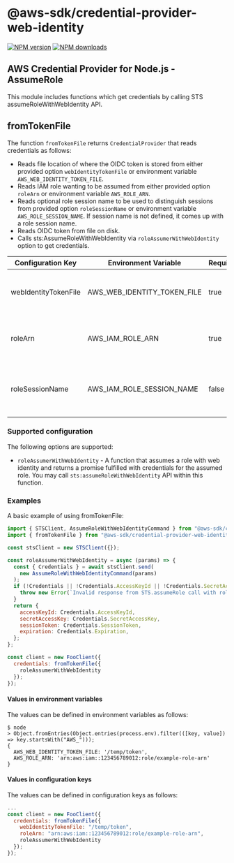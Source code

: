 # @aws-sdk/credential-provider-web-identity

[![NPM version](https://img.shields.io/npm/v/@aws-sdk/credential-provider-web-identity/latest.svg)](https://www.npmjs.com/package/@aws-sdk/credential-provider-web-identity)
[![NPM downloads](https://img.shields.io/npm/dm/@aws-sdk/credential-provider-web-identity.svg)](https://www.npmjs.com/package/@aws-sdk/credential-provider-web-identity)

## AWS Credential Provider for Node.js - AssumeRole

This module includes functions which get credentials by calling STS assumeRoleWithWebIdentity API.

## fromTokenFile

The function `fromTokenFile` returns `CredentialProvider` that reads credentials as follows:

- Reads file location of where the OIDC token is stored from either provided option `webIdentityTokenFile` or environment variable `AWS_WEB_IDENTITY_TOKEN_FILE`.
- Reads IAM role wanting to be assumed from either provided option `roleArn` or environment variable `AWS_ROLE_ARN`.
- Reads optional role session name to be used to distinguish sessions from provided option `roleSessionName` or environment variable `AWS_ROLE_SESSION_NAME`.
  If session name is not defined, it comes up with a role session name.
- Reads OIDC token from file on disk.
- Calls sts:AssumeRoleWithWebIdentity via `roleAssumerWithWebIdentity` option to get credentials.

| **Configuration Key** | **Environment Variable**    | **Required** | **Description**                                   |
| --------------------- | --------------------------- | ------------ | ------------------------------------------------- |
| webIdentityTokenFile  | AWS_WEB_IDENTITY_TOKEN_FILE | true         | File location of where the `OIDC` token is stored |
| roleArn               | AWS_IAM_ROLE_ARN            | true         | The IAM role wanting to be assumed                |
| roleSessionName       | AWS_IAM_ROLE_SESSION_NAME   | false        | The IAM session name used to distinguish sessions |

### Supported configuration

The following options are supported:

- `roleAssumerWithWebIdentity` - A function that assumes a role with web identity
  and returns a promise fulfilled with credentials for the assumed role. You may call
  `sts:assumeRoleWithWebIdentity` API within this function.

### Examples

A basic example of using fromTokenFile:

```js
import { STSClient, AssumeRoleWithWebIdentityCommand } from "@aws-sdk/client-sts";
import { fromTokenFile } from "@aws-sdk/credential-provider-web-identity";

const stsClient = new STSClient({});

const roleAssumerWithWebIdentity = async (params) => {
  const { Credentials } = await stsClient.send(
    new AssumeRoleWithWebIdentityCommand(params)
  );
  if (!Credentials || !Credentials.AccessKeyId || !Credentials.SecretAccessKey) {
    throw new Error(`Invalid response from STS.assumeRole call with role ${params.RoleArn}`);
  }
  return {
    accessKeyId: Credentials.AccessKeyId,
    secretAccessKey: Credentials.SecretAccessKey,
    sessionToken: Credentials.SessionToken,
    expiration: Credentials.Expiration,
  };
};

const client = new FooClient({
  credentials: fromTokenFile({
    roleAssumerWithWebIdentity
  });
});
```

#### Values in environment variables

The values can be defined in environment variables as follows:

```console
$ node
> Object.fromEntries(Object.entries(process.env).filter(([key, value]) => key.startsWith("AWS_")));
{
  AWS_WEB_IDENTITY_TOKEN_FILE: '/temp/token',
  AWS_ROLE_ARN: 'arn:aws:iam::123456789012:role/example-role-arn'
}
```

#### Values in configuration keys

The values can be defined in configuration keys as follows:

```js
...
const client = new FooClient({
  credentials: fromTokenFile({
    webIdentityTokenFile: "/temp/token",
    roleArn: "arn:aws:iam::123456789012:role/example-role-arn",
    roleAssumerWithWebIdentity
  });
});
```
